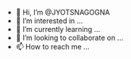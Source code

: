 - 👋 Hi, I’m @JYOTSNAGOGNA
- 👀 I’m interested in ...
- 🌱 I’m currently learning ...
- 💞️ I’m looking to collaborate on ...
- 📫 How to reach me ...

<!---
JYOTSNAGOGNA/JYOTSNAGOGNA is a ✨ special ✨ repository because its `README.md` (this file) appears on your GitHub profile.
You can click the Preview link to take a look at your changes.
--->
